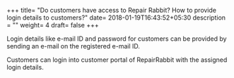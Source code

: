  +++
title= "Do customers have access to Repair Rabbit? How to provide login details to customers?"
date= 2018-01-19T16:43:52+05:30
description = ""
weight= 4
draft= false
+++

Login details like e-mail ID and password for customers can be provided by sending an e-mail on the registered e-mail ID. 

Customers can login into customer portal of RepairRabbit with the assigned login details.


